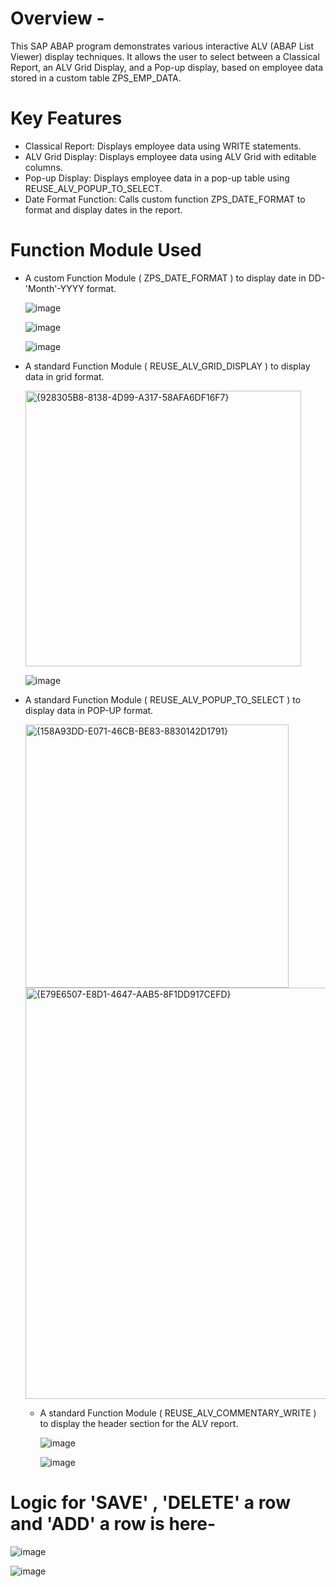 # Overview - 
This SAP ABAP program demonstrates various interactive ALV (ABAP List Viewer) display techniques. 
It allows the user to select between a Classical Report, an ALV Grid Display, and a Pop-up display, based on employee data stored in a custom table ZPS_EMP_DATA.

# Key Features
* Classical Report: Displays employee data using WRITE statements.
* ALV Grid Display: Displays employee data using ALV Grid with editable columns.
* Pop-up Display: Displays employee data in a pop-up table using REUSE_ALV_POPUP_TO_SELECT.
* Date Format Function: Calls custom function ZPS_DATE_FORMAT to format and display dates in the report.

# Function Module Used
* A custom Function Module ( ZPS_DATE_FORMAT ) to display date in DD-'Month'-YYYY format.
  
  ![image](https://github.com/user-attachments/assets/fbf8d1f8-3a38-4cfa-bd00-0a3963678889)

  ![image](https://github.com/user-attachments/assets/744597e1-2b73-4863-b2af-106d0126dcf4)

  ![image](https://github.com/user-attachments/assets/9abdd549-427f-4361-aa57-58b74a156d54)


* A standard Function Module ( REUSE_ALV_GRID_DISPLAY ) to display data in grid format.
  
  <img width="441" alt="{928305B8-8138-4D99-A317-58AFA6DF16F7}" src="https://github.com/user-attachments/assets/6eb1b346-f187-4ad5-8009-6671f44943b3">

  ![image](https://github.com/user-attachments/assets/5167e146-f10d-4813-96f2-06a343cf6765)


* A standard Function Module ( REUSE_ALV_POPUP_TO_SELECT ) to display data in POP-UP format.

  <img width="421" alt="{158A93DD-E071-46CB-BE83-8830142D1791}" src="https://github.com/user-attachments/assets/5432b787-eb1f-472e-96ee-3d3c3e92c41e">


  <img width="658" alt="{E79E6507-E8D1-4647-AAB5-8F1DD917CEFD}" src="https://github.com/user-attachments/assets/ce8eeb4e-851f-496b-a4e3-a9d2f0a943fe">

  * A standard Function Module ( REUSE_ALV_COMMENTARY_WRITE ) to display the header section for the ALV report.

    ![image](https://github.com/user-attachments/assets/892006d0-7ce1-4bfc-8467-0b6873c5b7b1)

    ![image](https://github.com/user-attachments/assets/10e40448-33b1-4fb4-8cfb-828c20ddbb3b)

# Logic for 'SAVE' , 'DELETE' a row and 'ADD' a row is here-

  ![image](https://github.com/user-attachments/assets/900a0ffe-eb41-4c03-83d8-c48e7389db24)

  ![image](https://github.com/user-attachments/assets/94a3c077-1e77-475b-98e7-794524c92ca2)




   

